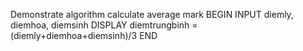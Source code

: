 Demonstrate algorithm calculate average mark 
BEGIN
    INPUT diemly, diemhoa, diemsinh
    DISPLAY diemtrungbinh = (diemly+diemhoa+diemsinh)/3
END